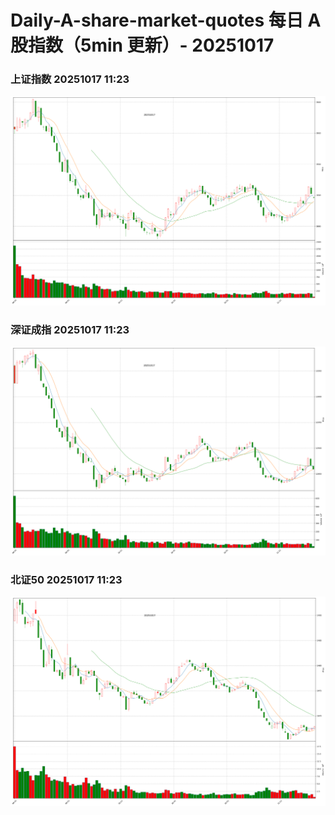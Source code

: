 
# Daily-A-share-market-quotes 每日 A 股指数（5min 更新）- 20251017

### 上证指数 20251017 11:23
![](./fig/2025/10/20251017-sh000001.png)

### 深证成指 20251017 11:23
![](./fig/2025/10/20251017-sz399001.png)

### 北证50 20251017 11:23
![](./fig/2025/10/20251017-bj899050.png)
